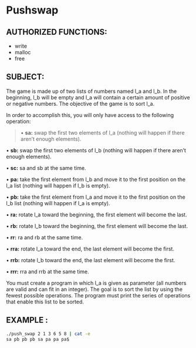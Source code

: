 # Pushswap

## AUTHORIZED FUNCTIONS:
- write
- malloc
- free

## SUBJECT:
The game is made up of two lists of numbers named l_a and l_b.
In the beginning, l_b will be empty and l_a will contain a certain amount of positive or negative numbers.
The objective of the game is to sort l_a.

In order to accomplish this, you will only have access to the following operation:
>• **sa:** swap the first two elements of l_a (nothing will happen if there aren’t enough elements).

• **sb:** swap the first two elements of l_b (nothing will happen if there aren’t enough elements).

• **sc:** sa and sb at the same time.

• **pa:** take the first element from l_b and move it to the first position on the l_a list (nothing will happen if l_b is empty).

• **pb:** take the first element from l_a and move it to the first position on the l_b list (nothing will happen if l_a is empty).

• **ra:** rotate l_a toward the beginning, the first element will become the last.

• **rb:** rotate l_b toward the beginning, the first element will become the last.

• **rr:** ra and rb at the same time.

• **rra:** rotate l_a toward the end, the last element will become the first.

• **rrb:** rotate l_b toward the end, the last element will become the first.

• **rrr:** rra and rrb at the same time.

You must create a program in which l_a is given as parameter (all numbers are valid and can fit in an integer).
The goal is to sort the list by using the fewest possible operations.
The program must print the series of operations that enable this list to be sorted.

## EXAMPLE :
````sh
./push_swap 2 1 3 6 5 8 | cat -e
sa pb pb pb sa pa pa pa$
````